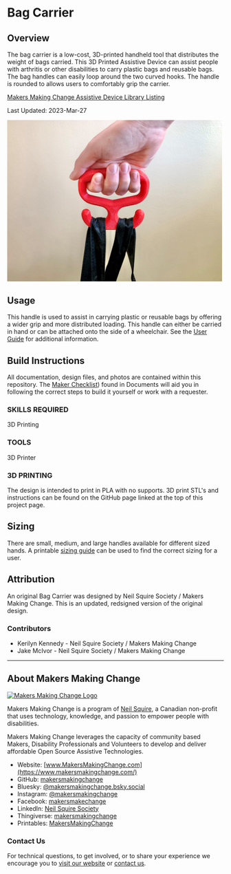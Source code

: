 # Bag Carrier

## Overview

The bag carrier is a low-cost, 3D-printed handheld tool that distributes the weight of bags carried. This 3D Printed Assistive Device can assist people with arthritis or other disabilities to carry plastic bags and reusable bags. The bag handles can easily loop around the two curved hooks. The handle is rounded to allows users to comfortably grip the carrier.

[Makers Making Change Assistive Device Library Listing](https://www.makersmakingchange.com/s/product/bag-carrier/01tJR00000068yzYAA)

Last Updated: 2023-Mar-27

<img src="Photos/Bag_Carrier.jpg" width="500" alt="Picture of person using a red 3d printed Bag Carrier to lift some black reusable grocery bags.">

## Usage

This handle is used to assist in carrying plastic or reusable bags by offering a wider grip and more distributed loading. This handle can either be carried in hand or can be attached onto the side of a wheelchair. See the [User Guide](/Documentation/Bag_Carrier_User_Guide.pdf) for additional information.

## Build Instructions

All documentation, design files, and photos are contained within this repository. The [Maker Checklist]([/Documentation/Bag_Carrier_Maker_Checklist.pdf)) found in Documents will aid you in following the correct steps to build it yourself or work with a requester. 

### SKILLS REQUIRED
3D Printing

### TOOLS

3D Printer

### 3D PRINTING

The design is intended to print in PLA with no supports. 3D print STL's and instructions can be found on the GitHub page linked at the top of this project page.

## Sizing

There are small, medium, and large handles available for different sized hands. A printable [sizing guide](/Documentation/Bag_Carrier_Sizing_Guide.pdf) can be used to find the correct sizing for a user.

## Attribution
An original Bag Carrier was designed by Neil Squire Society / Makers Making Change. This is an updated, redsigned version of the original design.

### Contributors
 - Kerilyn Kennedy - Neil Squire Society / Makers Making Change
 - Jake McIvor - Neil Squire Society / Makers Making Change

---
<!-- ABOUT MMC START -->
## About Makers Making Change
[<img src="https://raw.githubusercontent.com/makersmakingchange/makersmakingchange/main/img/mmc_logo.svg" width="500" alt="Makers Making Change Logo">](https://www.makersmakingchange.com/)

Makers Making Change is a program of [Neil Squire](https://www.neilsquire.ca/), a Canadian non-profit that uses technology, knowledge, and passion to empower people with disabilities.

Makers Making Change leverages the capacity of community based Makers, Disability Professionals and Volunteers to develop and deliver affordable Open Source Assistive Technologies.

 - Website: [www.MakersMakingChange.com](https://www.makersmakingchange.com/)
 - GitHub: [makersmakingchange](https://github.com/makersmakingchange)
 - Bluesky: [@makersmakingchange.bsky.social](https://bsky.app/profile/makersmakingchange.bsky.social)
 - Instagram: [@makersmakingchange](https://www.instagram.com/makersmakingchange)
 - Facebook: [makersmakechange](https://www.facebook.com/makersmakechange)
 - LinkedIn: [Neil Squire Society](https://www.linkedin.com/company/neil-squire-society/)
 - Thingiverse: [makersmakingchange](https://www.thingiverse.com/makersmakingchange/about)
 - Printables: [MakersMakingChange](https://www.printables.com/@MakersMakingChange)

### Contact Us
For technical questions, to get involved, or to share your experience we encourage you to [visit our website](https://www.makersmakingchange.com/) or [contact us](https://www.makersmakingchange.com/s/contact).
<!-- ABOUT MMC END -->
